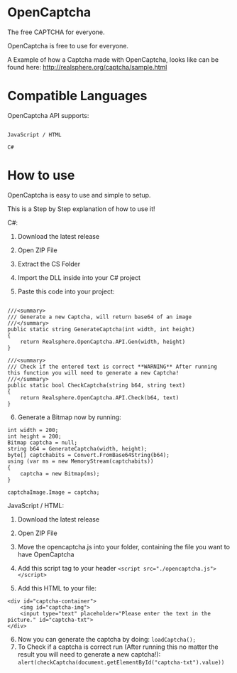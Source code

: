 # OpenCaptcha

The free CAPTCHA for everyone.

OpenCaptcha is free to use for everyone.

A Example of how a Captcha made with OpenCaptcha, looks like can be found here: http://realsphere.org/captcha/sample.html

# Compatible Languages
OpenCaptcha API supports:

```

JavaScript / HTML

C#

```

# How to use

OpenCaptcha is easy to use and simple to setup.

This is a Step by Step explanation of how to use it!

C#:

1) Download the latest release

2) Open ZIP File

3) Extract the CS Folder

4) Import the DLL inside into your C# project

5) Paste this code into your project:

```

///<summary>
/// Generate a new Captcha, will return base64 of an image
///</summary>
public static string GenerateCaptcha(int width, int height) 
{
    return Realsphere.OpenCaptcha.API.Gen(width, height)
}

///<summary>
/// Check if the entered text is correct **WARNING** After running this function you will need to generate a new Captcha!
///</summary>
public static bool CheckCaptcha(string b64, string text) 
{
    return Realsphere.OpenCaptcha.API.Check(b64, text)
}

```

6) Generate a Bitmap now by running: 

```
int width = 200;
int height = 200;
Bitmap captcha = null;
string b64 = GenerateCaptcha(width, height);
byte[] captchabits = Convert.FromBase64String(b64);
using (var ms = new MemoryStream(captchabits))
{
    captcha = new Bitmap(ms);
}

captchaImage.Image = captcha;

```

JavaScript / HTML:

1) Download the latest release

2) Open ZIP File

3) Move the opencaptcha.js into your folder, containing the file you want to have OpenCaptcha
4) Add this script tag to your header ```<script src="./opencaptcha.js"></script>```
5) Add this HTML to your file:
```
<div id="captcha-container">
    <img id="captcha-img">
    <input type="text" placeholder="Please enter the text in the picture." id="captcha-txt">
</div>
```
6) Now you can generate the captcha by doing: ```loadCaptcha();```
7) To Check if a captcha is correct run (After running this no matter the result you will need to generate a new captcha!): ```alert(checkCaptcha(document.getElementById("captcha-txt").value))```
